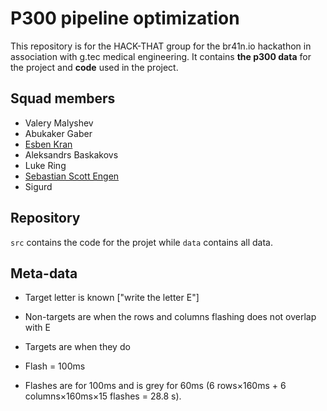 # P300 pipeline optimization

This repository is for the HACK-THAT group for the br41n.io hackathon in association with g.tec medical engineering. It contains **the p300 data** for the project and **code** used in the project.

## Squad members

- Valery Malyshev
- Abukaker Gaber
- [Esben Kran](https://github.com/esbenkc)
- Aleksandrs Baskakovs
- Luke Ring
- [Sebastian Scott Engen](https://github.com/sebsebar)
- Sigurd 

## Repository

`src` contains the code for the projet while `data` contains all data.

## Meta-data
- Target letter is known ["write the letter E"]
- Non-targets are when the rows and columns flashing does not overlap with E
- Targets are when they do
- Flash = 100ms

- Flashes are for 100ms and is grey for 60ms (6 rows×160ms + 6 columns×160ms×15 flashes = 28.8 s).
